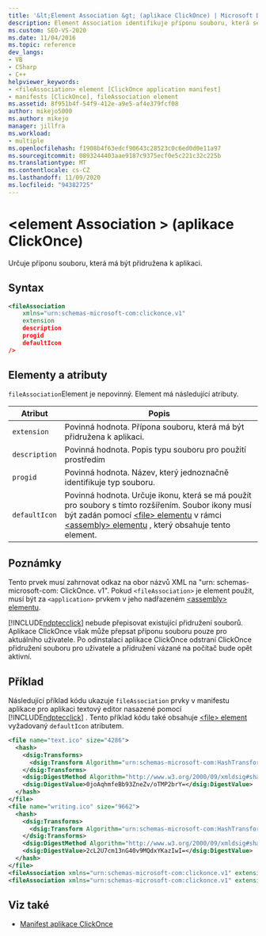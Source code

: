 ```yaml
---
title: '&lt;Element Association &gt; (aplikace ClickOnce) | Microsoft Docs'
description: Element Association identifikuje příponu souboru, která se má přidružit k aplikaci. Element Association je nepovinný.
ms.custom: SEO-VS-2020
ms.date: 11/04/2016
ms.topic: reference
dev_langs:
- VB
- CSharp
- C++
helpviewer_keywords:
- <fileAssociation> element [ClickOnce application manifest]
- manifests [ClickOnce], fileAssociation element
ms.assetid: 8f951b4f-54f9-412e-a9e5-af4e379fcf08
author: mikejo5000
ms.author: mikejo
manager: jillfra
ms.workload:
- multiple
ms.openlocfilehash: f1908b4f63edcf90643c28523c0c6ed0d0e11a97
ms.sourcegitcommit: 0893244403aae9187c9375ecf0e5c221c32c225b
ms.translationtype: MT
ms.contentlocale: cs-CZ
ms.lasthandoff: 11/09/2020
ms.locfileid: "94382725"
---
```

# <a name="ltfileassociationgt-element-clickonce-application"></a>&lt;element Association &gt; (aplikace ClickOnce)
Určuje příponu souboru, která má být přidružena k aplikaci.

## <a name="syntax"></a>Syntax

```xml
<fileAssociation
    xmlns="urn:schemas-microsoft-com:clickonce.v1"
    extension
    description
    progid
    defaultIcon
/>
```

## <a name="elements-and-attributes"></a>Elementy a atributy
 `fileAssociation`Element je nepovinný. Element má následující atributy.

|Atribut|Popis|
|---------------|-----------------|
|`extension`|Povinná hodnota. Přípona souboru, která má být přidružena k aplikaci.|
|`description`|Povinná hodnota. Popis typu souboru pro použití prostředím|
|`progid`|Povinná hodnota. Název, který jednoznačně identifikuje typ souboru.|
|`defaultIcon`|Povinná hodnota. Určuje ikonu, která se má použít pro soubory s tímto rozšířením. Soubor ikony musí být zadán pomocí [ \<file> elementu](../deployment/file-element-clickonce-application.md) v rámci [ \<assembly> elementu](../deployment/assembly-element-clickonce-application.md) , který obsahuje tento element.|

## <a name="remarks"></a>Poznámky
 Tento prvek musí zahrnovat odkaz na obor názvů XML na "urn: schemas-microsoft-com: ClickOnce. v1". Pokud `<fileAssociation>` je element použit, musí být za `<application>` prvkem v jeho nadřazeném [ \<assembly> elementu](../deployment/assembly-element-clickonce-application.md).

 [!INCLUDE[ndptecclick](../deployment/includes/ndptecclick_md.md)] nebude přepisovat existující přidružení souborů. Aplikace ClickOnce však může přepsat příponu souboru pouze pro aktuálního uživatele. Po odinstalaci aplikace ClickOnce odstraní ClickOnce přidružení souboru pro uživatele a přidružení vázané na počítač bude opět aktivní.

## <a name="example"></a>Příklad
 Následující příklad kódu ukazuje `fileAssociation` prvky v manifestu aplikace pro aplikaci textový editor nasazené pomocí [!INCLUDE[ndptecclick](../deployment/includes/ndptecclick_md.md)] . Tento příklad kódu také obsahuje [ \<file> element](../deployment/file-element-clickonce-application.md) vyžadovaný `defaultIcon` atributem.

```xml
<file name="text.ico" size="4286">
  <hash>
    <dsig:Transforms>
      <dsig:Transform Algorithm="urn:schemas-microsoft-com:HashTransforms.Identity" />
    </dsig:Transforms>
    <dsig:DigestMethod Algorithm="http://www.w3.org/2000/09/xmldsig#sha1" />
    <dsig:DigestValue>0joAqhmfeBb93ZneZv/oTMP2brY=</dsig:DigestValue>
  </hash>
</file>
<file name="writing.ico" size="9662">
  <hash>
    <dsig:Transforms>
      <dsig:Transform Algorithm="urn:schemas-microsoft-com:HashTransforms.Identity" />
    </dsig:Transforms>
    <dsig:DigestMethod Algorithm="http://www.w3.org/2000/09/xmldsig#sha1" />
    <dsig:DigestValue>2cL2U7cm13nG40v9MQdxYKazIwI=</dsig:DigestValue>
  </hash>
</file>
<fileAssociation xmlns="urn:schemas-microsoft-com:clickonce.v1" extension=".text" description="Text  Document (ClickOnce)" progid="Text.Document" defaultIcon="text.ico" />
<fileAssociation xmlns="urn:schemas-microsoft-com:clickonce.v1" extension=".writing" description="Writings (ClickOnce)" progid="Writing.Document" defaultIcon="writing.ico" />
```

## <a name="see-also"></a>Viz také
- [Manifest aplikace ClickOnce](../deployment/clickonce-application-manifest.md)
